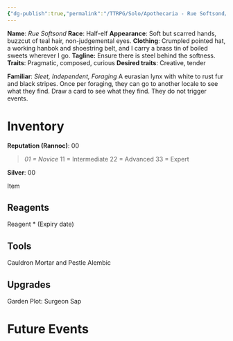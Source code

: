 ```yaml
---
{"dg-publish":true,"permalink":"/TTRPG/Solo/Apothecaria - Rue Softsond/Grimoioire/0. Overall Stats/"}
---
```


**Name**: *Rue Softsond*
**Race**: Half-elf
**Appearance**: Soft but scarred hands, buzzcut of teal hair, non-judgemental eyes.
**Clothing**: Crumpled pointed hat, a working hanbok and shoestring belt, and I carry a brass tin of boiled sweets wherever I go.
**Tagline:** Ensure there is steel behind the softness.
**Traits**: Pragmatic, composed, curious
**Desired traits**: Creative, tender

**Familiar**: *Sleet, Independent, Foraging*
A  eurasian lynx with white to rust fur and black stripes.
Once per foraging, they can go to another locale to see what they find. Draw a card to see what they find. They do not trigger events.

#  Inventory

**Reputation (Rannoc)**: 00
> *01 = Novice*
> 11 = Intermediate
> 22 = Advanced
> 33 = Expert

**Silver**: 00

Item

##  Reagents

Reagent * (Expiry date)

##  Tools

Cauldron
Mortar and Pestle
Alembic

##  Upgrades

Garden Plot: Surgeon Sap

#  Future Events

